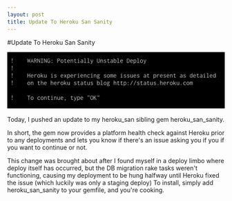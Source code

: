 ```yaml
---
layout: post
title: Update To Heroku San Sanity
---
```

#Update To Heroku San Sanity

![](/images/warning.png "Warning")

Today, I pushed an update to my heroku_san sibling gem heroku_san_sanity.  

In short, the gem now provides a platform health check against Heroku prior to any deployments and lets you know if there's an issue asking you if you if you want to continue or not.  

This change was brought about after I found myself in a deploy limbo where deploy itself has occurred, but the DB migration rake tasks weren't functioning, causing my deployment to be hung halfway until Heroku fixed the issue (which luckily was only a staging deploy)
To install, simply add heroku_san_sanity to your gemfile, and you're cooking.
